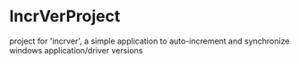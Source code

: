 # IncrVerProject
project for 'incrver', a simple application to auto-increment and synchronize windows application/driver versions
